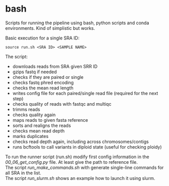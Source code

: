 # bash

Scripts for running the pipeline using bash, python scripts and conda environments. Kind of simplistic but works.

Basic execution for a single SRA ID:

```
source run.sh <SRA ID> <SAMPLE NAME>
```


The script:
- downloads reads from SRA given SRR ID
- gzips fastq if needed
- checks if they are paired or single
- checks fastq phred encoding
- checks the mean read length
- writes config file for each paired/single read file (required for the next step)
- checks quality of reads with fastqc and multiqc
- trimms reads
- checks quality again
- maps reads to given fasta reference
- sorts and realigns the reads
- checks mean read depth
- marks duplicates
- checks read depth again, including across chromosomes/contigs
- runs bcftools to call variants in diploid state (useful for checking ploidy)


To run the runner script (run.sh) modify first config information in the *00_06_get_config.py* file. At least give the path to reference file.  
The script *run_make_commands.sh* with generate single-line commands for all SRA in the list.  
The script *run_slurm.sh* shows an example how to launch it using slurm.  
